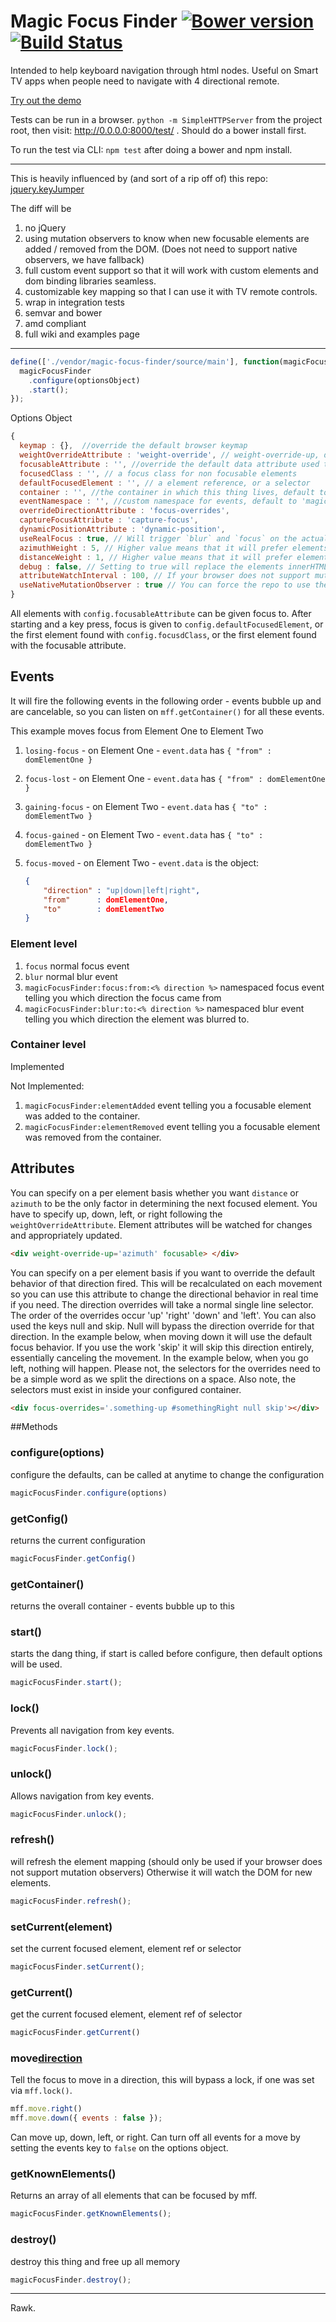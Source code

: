 # Magic Focus Finder [![Bower version](https://badge.fury.io/bo/magic-focus-finder.png)](http://badge.fury.io/bo/magic-focus-finder) [![Build Status](https://travis-ci.org/Solid-Interactive/magic-focus-finder.png?branch=master)](https://travis-ci.org/Solid-Interactive/magic-focus-finder)

Intended to help keyboard navigation through html nodes. Useful on Smart TV apps when people need to navigate with 4 directional remote.

[Try out the demo](http://solid-interactive.github.io/magic-focus-finder/)

Tests can be run in a browser. `python -m SimpleHTTPServer` from the project root, then visit: http://0.0.0.0:8000/test/ .
Should do a bower install first.

To run the test via CLI: `npm test` after doing a bower and npm install.

---

This is heavily influenced by (and sort of a rip off of) this repo: [jquery.keyJumper](https://github.com/mbitto/jquery.keyJumper)

The diff will be

1. no jQuery
2. using mutation observers to know when new focusable elements are added / removed from the DOM. (Does not need to support native observers, we have fallback)
3. full custom event support so that it will work with custom elements and dom binding libraries seamless.
4. customizable key mapping so that I can use it with TV remote controls.
5. wrap in integration tests
6. semvar and bower
7. amd compliant
8. full wiki and examples page

---

```javascript
define(['./vendor/magic-focus-finder/source/main'], function(magicFocusFinder) {
  magicFocusFinder
    .configure(optionsObject)
    .start();
});
```

Options Object

```javascript
{
  keymap : {},  //override the default browser keymap
  weightOverrideAttribute : 'weight-override', // weight-override-up, down, left, and right can be set to 'distance' or 'azimuth' and the other will be disregarded
  focusableAttribute : '', //override the default data attribute used to denote focusability
  focusedClass : '', // a focus class for non focusable elements
  defaultFocusedElement : '', // a element reference, or a selector
  container : '', //the container in which this thing lives, default to the document.,
  eventNamespace : '', //custom namespace for events, default to 'magicFocusFinder'
  overrideDirectionAttribute : 'focus-overrides',
  captureFocusAttribute : 'capture-focus',
  dynamicPositionAttribute : 'dynamic-position',
  useRealFocus : true, // Will trigger `blur` and `focus` on the actual elements, if set to false, bypass this.
  azimuthWeight : 5, // Higher value means that it will prefer elements in the direction it is going
  distanceWeight : 1, // Higher value means that it will prefer elements that are closer
  debug : false, // Setting to true will replace the elements innerHTML with the computed distance (weighted azimuth + weighted distance),
  attributeWatchInterval : 100, // If your browser does not support mutation observers. This is how often it will check the known elements for attribute changes.
  useNativeMutationObserver : true // You can force the repo to use the non native mutation observer fallback.
}
```

All elements with `config.focusableAttribute` can be given focus to. After starting and a key press, focus is given to `config.defaultFocusedElement`, or the first element found with `config.focusdClass`, or the first element found with the focusable attribute.

## Events
It will fire the following events in the following order - events bubble up and are cancelable, so you can listen on `mff.getContainer()` for all these events.

This example moves focus from Element One to Element Two

1. `losing-focus` - on Element One - `event.data` has `{ "from" : domElementOne }`
2. `focus-lost` - on Element One - `event.data` has `{ "from" : domElementOne }`
3. `gaining-focus` - on Element Two - `event.data` has `{ "to" : domElementTwo }`
4. `focus-gained` - on Element Two - `event.data` has `{ "to" : domElementTwo }`
5. `focus-moved` - on Element Two - `event.data` is the object:

    ```json
    {
        "direction" : "up|down|left|right",
        "from"      : domElementOne,
        "to"        : domElementTwo
    }
    ```

### Element level

1. `focus` normal focus event
2. `blur` normal blur event
5. `magicFocusFinder:focus:from:<% direction %>` namespaced focus event telling you which direction the focus came  from
6. `magicFocusFinder:blur:to:<% direction %>` namespaced blur event telling you which direction the element was blurred to.

### Container level
Implemented

Not Implemented:
1. `magicFocusFinder:elementAdded` event telling you a focusable element was added to the container.
2. `magicFocusFinder:elementRemoved` event telling you a focusable element was removed from the container.

## Attributes

You can specify on a per element basis whether you want `distance` or `azimuth` to be the only factor in determining the
next focused element. You have to specify up, down, left, or right following the `weightOverrideAttribute`.  Element attributes will be watched for changes and appropriately updated.

```html
<div weight-override-up='azimuth' focusable> </div>
```

You can specify on a per element basis if you want to override the default behavior of that direction fired. This will be recalculated on each movement so you can use this attribute to change the directional behavior in real time if you need. The direction overrides will take a normal single line selector. The order of the overrides occur 'up' 'right' 'down' and 'left'. You can also used the keys null and skip. Null will bypass the direction override for that direction. In the example below, when moving down it will use the default focus behavior.  If you use the work 'skip' it will skip this direction entirely, essentially canceling the movement. In the example below, when you go left, nothing will happen. Please not, the selectors for the overrides need to be a simple word as we split the directions on a space. Also note, the selectors must exist in inside your configured container.

```html
<div focus-overrides='.something-up #somethingRight null skip'></div>
```


##Methods

### configure(options)
configure the defaults, can be called at anytime to change the configuration
```javascript
magicFocusFinder.configure(options)
```

### getConfig()
returns the current configuration
```javascript
magicFocusFinder.getConfig()
```

### getContainer()
returns the overall container - events bubble up to this

### start()
starts the dang thing, if start is called before configure, then default options will be used.
```javascript
magicFocusFinder.start();
```

### lock()
Prevents all navigation from key events.
```javascript
magicFocusFinder.lock();
```

### unlock()
Allows navigation from key events.
```javascript
magicFocusFinder.unlock();
```

### refresh()
will refresh the element mapping (should only be used if your browser does not support mutation observers)
Otherwise it will watch the DOM for new elements.
```javascript
magicFocusFinder.refresh();
```

### setCurrent(element)
set the current focused element, element ref or selector
```javascript
magicFocusFinder.setCurrent();
```

### getCurrent()
get the current focused element, element ref of selector
```javascript
magicFocusFinder.getCurrent()
```

### move[direction](options)
Tell the focus to move in a direction, this will bypass a lock, if one was set via `mff.lock()`.
```javascript
mff.move.right()
mff.move.down({ events : false });
```

Can move up, down, left, or right. Can turn off all events for a move by setting the events key to `false` on the options object.


### getKnownElements()
Returns an array of all elements that can be focused by mff.
```javascript
magicFocusFinder.getKnownElements();
```

### destroy()
destroy this thing and free up all memory
```javascript
magicFocusFinder.destroy();
```
---

Rawk.
